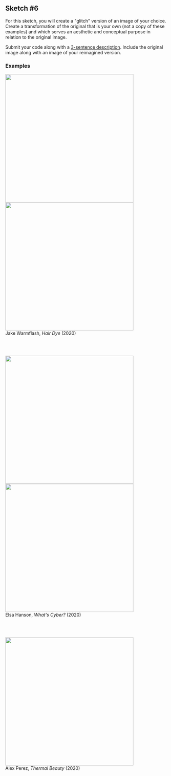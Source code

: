 ## Sketch #6

For this sketch, you will create a "glitch" version of an image of your choice. Create a transformation of the original that is your own (not a copy of these examples) and which serves an aesthetic and conceptual purpose in relation to the original image.

Submit your code along with a [3-sentence description](../../resources/description_guidelines.md). Include the original image along with an image of your reimagined version.

### Examples

<p>
  <img src="examples/jake_warmflash_1.png" width="400" align="left" />
  <img src="examples/jake_warmflash_2.png" width="400" /><br />
  Jake Warmflash, <i>Hair Dye</i> (2020)<br />
</p>


<br /><br />


<p>
  <img src="examples/elsa_hanson_1.png" width="400" align="left" />
  <img src="examples/elsa_hanson_2.png" width="400" /><br />
  Elsa Hanson, <i>What's Cyber?</i> (2020)<br />
</p>


<br /><br />

<p>
  <img src="examples/alex_perez.png" width="400" /><br />
  Alex Perez, <i>Thermal Beauty</i> (2020)<br />
</p>
